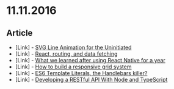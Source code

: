 # 11.11.2016

## Article

- \[Link\] - [SVG Line Animation for the Uninitiated](https://medium.com/bitmatica-lab/svg-line-animation-for-the-uninitiated-5a65d91c6044#.1vf4y65rn)
- \[Link\] - [React, routing, and data fetching](https://medium.com/@taion/react-routing-and-data-fetching-ec519428135c#.v74ajru0z)
- \[Link\] - [What we learned after using React Native for a year](https://hashnode.com/post/what-we-learned-after-using-react-native-for-a-year-civdr8zv6058l3853wqud7hqp)
- \[Link\] - [How to build a responsive grid system](https://zellwk.com/blog/responsive-grid-system/)
- \[Link\] - [ES6 Template Literals, the Handlebars killer?](https://www.keithcirkel.co.uk/es6-template-literals/)
- \[Link\] - [Developing a RESTful API With Node and TypeScript](http://mherman.org/blog/2016/11/05/developing-a-restful-api-with-node-and-typescript/?utm_source=javascriptweekly&utm_medium=email#.WC53CyQu-xc)
